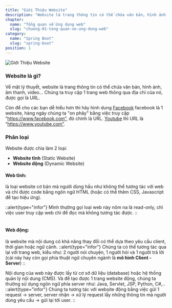 ```yaml
---
title: "Giới Thiệu Website"
description: "Website là trang thông tin có thể chứa văn bản, hình ảnh, âm thanh, video… Chúng ta truy cập 1 trang web thông qua địa chỉ của nó, được gọi là URL."
chapter:
  name: "Tổng quan về ứng dụng web"
  slug: "chuong-01-tong-quan-ve-ung-dung-web"
category:
  name: "Spring Boot"
  slug: "spring-boot"
position: 1
---
```


![Giới Thiệu Website](https://github.com/techmely/hoc-lap-trinh/assets/29374426/3e4238b1-4481-47c7-90d4-67909e22804e)

### Website là gì?

Về mặt lý thuyết, website là trang thông tin có thể chứa văn bản, hình ảnh, âm thanh, video… Chúng ta truy cập 1 trang web thông qua địa chỉ của nó, được gọi là URL.

Còn để cho các bạn dễ hiểu hơn thì hãy hình dung [Facebook](https://www.facebook.com) facebook là 1 website,
hàng ngày chúng ta "on phây" bằng việc truy cập “https://www.facebook.com”, đó chính là URL.
[Youtube](https://www.youtube.com) thì URL là “https://www.youtube.com”.

### Phân loại

Website được chia làm 2 loại:

- **Website tĩnh** (Static Website)
- **Website động** (Dynamic Website)

#### Web tĩnh:

là loại website cơ bản mà người dùng hầu như không thể tương tác với web và chỉ được code bằng ngôn ngữ HTML (hoặc có thể thêm CSS, Javascript để tạo hiệu ứng).

::alert{type="infor"}
Mình thường gọi loại web này nôm na là read-only, chỉ việc user truy cập web chỉ để đọc mà không tương tác được.
::<br/><br/>

#### Web động:

là website mà nội dung có khả năng thay đổi có thể dựa theo yêu cầu client, thời gian hoặc ngữ cảnh.
::alert{type="infor"}
Chúng ta có thể tương tác qua lại với trang web, kiểu như: 2 người nói chuyện, 1 người hỏi và 1 người trả lời (cái này hay còn gọi phía thuật ngữ chuyên ngành là <b>mô hình Client - Server</b>)
::

Nội dung của web này được lấy từ cơ sở dữ liệu (database) hoặc hệ thống quản lý nội dung (CMS). Và để tạo được 1 trang website động, chúng ta thường sử dụng ngôn ngữ phía server như: Java, Servlet, JSP, Python, C#,..
::alert{type="infor"}
Chúng ta tương tác với website động bằng việc gửi 1 request -> server, server nhận -> xử lý request lấy những thông tin mà người dùng yêu cầu -> gửi lại tới user.
::
